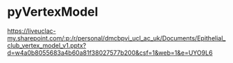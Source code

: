 # pyVertexModel

https://liveuclac-my.sharepoint.com/:p:/r/personal/dmcbpvi_ucl_ac_uk/Documents/Epithelial_club_vertex_model_v1.pptx?d=w4a0b8055683a4b60a81f38027577b200&csf=1&web=1&e=UYO9L6
